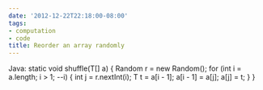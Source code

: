 ```yaml
---
date: '2012-12-22T22:18:00-08:00'
tags:
- computation
- code
title: Reorder an array randomly
---
```


Java: static  void shuffle(T[] a) { Random r = new Random(); for (int i = a.length; i > 1; --i) { int j = r.nextInt(i); T t = a[i - 1]; a[i - 1] = a[j]; a[j] = t; } }
